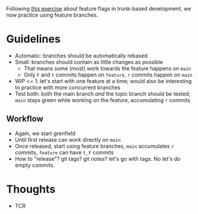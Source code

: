 Following [this exercise](../tbd-ff/README.md) about feature flags in trunk-based development, we now practice using feature branches.

# Guidelines

- Automatic: branches should be automatically rebased
- Small: branches should contain as little changes as possible
    - That means some (most) work towards the feature happens on `main`
    - Only `F` and `t` commits happen on `feature`, `r` commits happen on `main`
- WIP <= 1: let's start with one feature at a time; would also be interesting to practice with more concurrent branches
- Test both: both the main branch _and_ the topic branch should be tested; `main` stays green while working on the feature, accumulating `r` commits


## Workflow

- Again, we start grenfield
- Until first release can work directly on `main`
- Once released, start using feature branches, `main` accumulates `r` commits, `feature` can have `t`, `F` commits
- How to "release"? git tags? git notes? let's go with tags. No let's do empty commits.

# Thoughts

- TCR
